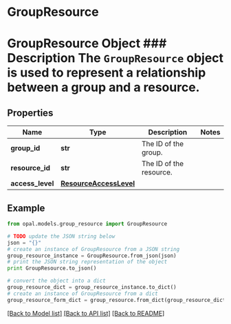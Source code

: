 # GroupResource

# GroupResource Object ### Description The `GroupResource` object is used to represent a relationship between a group and a resource.

## Properties

Name | Type | Description | Notes
------------ | ------------- | ------------- | -------------
**group_id** | **str** | The ID of the group. | 
**resource_id** | **str** | The ID of the resource. | 
**access_level** | [**ResourceAccessLevel**](ResourceAccessLevel.md) |  | 

## Example

```python
from opal.models.group_resource import GroupResource

# TODO update the JSON string below
json = "{}"
# create an instance of GroupResource from a JSON string
group_resource_instance = GroupResource.from_json(json)
# print the JSON string representation of the object
print GroupResource.to_json()

# convert the object into a dict
group_resource_dict = group_resource_instance.to_dict()
# create an instance of GroupResource from a dict
group_resource_form_dict = group_resource.from_dict(group_resource_dict)
```
[[Back to Model list]](../README.md#documentation-for-models) [[Back to API list]](../README.md#documentation-for-api-endpoints) [[Back to README]](../README.md)


